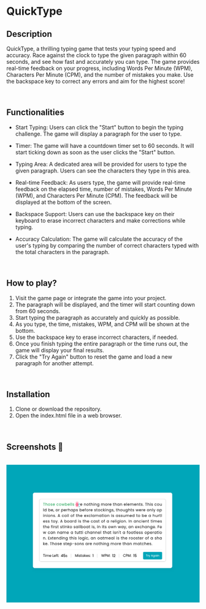 # **QuickType** 



## **Description**
QuickType, a thrilling typing game that tests your typing speed and accuracy. Race against the clock to type the given paragraph within 60 seconds, and see how fast and accurately you can type. The game provides real-time feedback on your progress, including Words Per Minute (WPM), Characters Per Minute (CPM), and the number of mistakes you make. Use the backspace key to correct any errors and aim for the highest score!



<br>

## **Functionalities**

- Start Typing: Users can click the "Start" button to begin the typing challenge. The game will display a paragraph for the user to type.

- Timer: The game will have a countdown timer set to 60 seconds. It will start ticking down as soon as the user clicks the "Start" button.

- Typing Area: A dedicated area will be provided for users to type the given paragraph. Users can see the characters they type in this area.

- Real-time Feedback: As users type, the game will provide real-time feedback on the elapsed time, number of mistakes, Words Per Minute (WPM), and Characters Per Minute (CPM). The feedback will be displayed at the bottom of the screen.

- Backspace Support: Users can use the backspace key on their keyboard to erase incorrect characters and make corrections while typing.

- Accuracy Calculation: The game will calculate the accuracy of the user's typing by comparing the number of correct characters typed with the total characters in the paragraph.

<br>

## **How to play?**

1. Visit the game page or integrate the game into your project.
2. The paragraph will be displayed, and the timer will start counting down from 60 seconds.
3. Start typing the paragraph as accurately and quickly as possible.
4. As you type, the time, mistakes, WPM, and CPM will be shown at the bottom.
5. Use the backspace key to erase incorrect characters, if needed.
6. Once you finish typing the entire paragraph or the time runs out, the game will display your final results.
7. Click the "Try Again" button to reset the game and load a new paragraph for another attempt.

<br>

## **Installation**
1. Clone or download the repository.
2. Open the index.html file in a web browser.


<br>

## **Screenshots 📸**

<br>
<img src="Screenshots/QuickType.png" alt="Game Screenshot">



<br>


